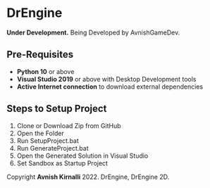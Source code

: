 # DrEngine

**Under Development.**
Being Developed by AvnishGameDev.

## Pre-Requisites
* **Python 10** or above
* **Visual Studio 2019** or above with Desktop Development tools
* **Active Internet connection** to download external dependencies

## Steps to Setup Project
1. Clone or Download Zip from GitHub
2. Open the Folder
3. Run SetupProject.bat
4. Run GenerateProject.bat
5. Open the Generated Solution in Visual Studio
6. Set Sandbox as Startup Project

Copyright **Avnish Kirnalli** 2022.
DrEngine, DrEngine 2D.
